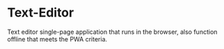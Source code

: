 # Text-Editor
Text editor single-page application that runs in the browser, also function offline that meets the PWA criteria.
